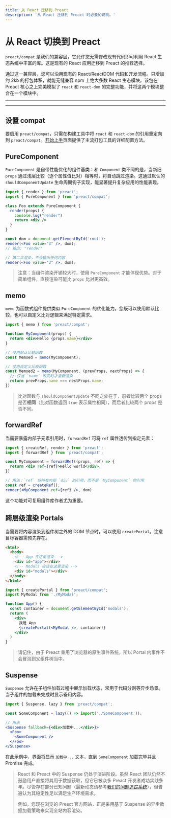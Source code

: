 ```yaml
---
title: 从 React 迁移到 Preact 
description: '从 React 迁移到 Preact 时必要的说明。'
---
```


# 从 React 切换到 Preact

`preact/compat` 是我们的兼容层，它允许您无需修改现有代码即可利用 React 生态系统中丰富的库。这是现有的 React 应用迁移到 Preact 的推荐选择。

通过这一兼容层，您可以沿用现有的 React/ReactDOM 代码和开发流程。只增加约 2kb 的打包体积，就能无缝兼容 npm 上绝大多数 React 生态模块。该包在 Preact 核心之上完美模拟了 `react` 和 `react-dom` 的完整功能，并将这两个模块整合在一个模块中。

---

<div><toc></toc></div>

---

## 设置 compat

要启用 `preact/compat`，只需在构建工具中将 `react` 和 `react-dom` 的引用重定向到 `preact/compat`。[开始上手](/guide/v10/getting-started#aliasing-react-to-preact)页面提供了主流打包工具的详细配置方法。

## PureComponent

`PureComponent` 是自带性能优化的组件基类：和 `Component` 类不同的是，当新旧 `props` 通过浅层比较（逐个属性值比对）相等时，将自动跳过渲染。这通过默认的 `shouldComponentUpdate` 生命周期钩子实现，能显著提升复杂应用的性能表现。

```jsx
import { render } from 'preact';
import { PureComponent } from 'preact/compat';

class Foo extends PureComponent {
  render(props) {
    console.log("render")
    return <div />
  }
}

const dom = document.getElementById('root');
render(<Foo value="3" />, dom);
// 输出: "render"

// 第二次渲染，不会输出任何内容
render(<Foo value="3" />, dom);
```

> 注意：当组件渲染开销较大时，使用 `PureComponent` 才能体现优势。对于简单组件，直接渲染可能比 `props` 比对更高效。

## memo

`memo` 为函数式组件提供类似 `PureComponent` 的优化能力。您既可以使用默认比较，也可以自定义比对逻辑来满足特定需求。

```jsx
import { memo } from 'preact/compat';

function MyComponent(props) {
  return <div>Hello {props.name}</div>
}

// 使用默认比较函数
const Memoed = memo(MyComponent);

// 使用自定义比较函数
const Memoed2 = memo(MyComponent, (prevProps, nextProps) => {
  // 仅当 `name` 改变时才重新渲染
  return prevProps.name === nextProps.name;
})
```

> 比对函数与 `shouldComponentUpdate` 不同之处在于，前者比较两个 props 是否**相同**（比对函数返回 `true` 表示属性相同），而后者比较两个 props 是否不同。

## forwardRef

当需要暴露内部子元素引用时，`forwardRef` 可将 `ref` 属性透传到指定元素：

```jsx
import { createRef, render } from 'preact';
import { forwardRef } from 'preact/compat';

const MyComponent = forwardRef((props, ref) => {
  return <div ref={ref}>Hello world</div>;
})

// 用法：`ref` 将持有内部 `div` 的引用，而不是 `MyComponent` 的引用
const ref = createRef();
render(<MyComponent ref={ref} />, dom)
```

这个功能对可复用组件库作者尤为重要。

## 跨层级渲染 Portals

当需要将内容渲染到组件树之外的 DOM 节点时，可以使用 `createPortal`。注意目标容器需预先存在。

```html
<html>
  <body>
    <!-- App 在这里渲染 -->
    <div id="app"></div>
    <!-- Modals 应该在这里渲染 -->
    <div id="modals"></div>
  </body>
</html>
```

```jsx
import { createPortal } from 'preact/compat';
import MyModal from './MyModal';

function App() {
  const container = document.getElementById('modals');
  return (
    <div>
      我是 App
      {createPortal(<MyModal />, container)}
    </div>
  )
}
```

> 请记住，由于 Preact 重用了浏览器的原生事件系统，所以 Portal 内事件不会冒泡到父组件树当中。

## Suspense

`Suspense` 允许在子组件加载过程中展示加载状态，常用于代码分割等异步场景。当子组件的加载未完成时显示备用内容。

```jsx
import { Suspense, lazy } from 'preact/compat';

const SomeComponent = lazy(() => import('./SomeComponent'));

// 用法
<Suspense fallback={<div>加载中...</div>}>
  <Foo>
    <SomeComponent />
  </Foo>
</Suspense>
```

在此示例中，界面将显示 `加载中...` 文本，直到 `SomeComponent` 加载完毕并且 Promise 完成。

> React 和 Preact 中的 Suspense 仍处于演进阶段。虽然 React 团队仍然不鼓励用户直接将其用于数据获取，但它已被众多 Preact 开发者成功实践多年。尽管存在部分已知问题（最新动态请参考[我们的问题追踪系统](https://github.com/preactjs/preact/issues)），但普遍认为其稳定性足以满足生产环境需求。
>
> 例如，您现在浏览的 Preact 官方网站，正是采用基于 Suspense 的异步数据加载策略来实现全站内容渲染。
